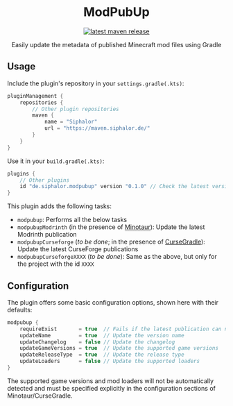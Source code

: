 <div align="center">

# ModPubUp

[![latest maven release](https://img.shields.io/maven-metadata/v?color=0f9fbc&metadataUrl=https%3A%2F%2Fmaven.siphalor.de%2Fde%2Fsiphalor%2Fmodpubup%2Fmaven-metadata.xml&style=flat-square)](https://maven.siphalor.de/de/siphalor/modpubup/)

Easily update the metadata of published Minecraft mod files using Gradle

</div>


## Usage

Include the plugin's repository in your `settings.gradle(.kts)`:

```groovy
pluginManagement {
	repositories {
		// Other plugin repositories
		maven {
			name = "Siphalor"
			url = "https://maven.siphalor.de/"
		}
	}
}
```

Use it in your `build.gradle(.kts)`:

```groovy
plugins {
	// Other plugins
	id "de.siphalor.modpubup" version "0.1.0" // Check the latest version at the top of the readme
}
```

This plugin adds the following tasks:

- `modpubup`: Performs all the below tasks
- `modpubupModrinth` (in the presence of [Minotaur](https://github.com/modrinth/minotaur)): Update the latest Modrinth publication
- `modpubupCurseforge` (*to be done*; in the presence of [CurseGradle](https://github.com/matthewprenger/CurseGradle)): Update the latest CurseForge publications
- `modpubupCurseforgeXXXX` (*to be done*): Same as the above, but only for the project with the id `XXXX`

## Configuration

The plugin offers some basic configuration options, shown here with their defaults:

```groovy
modpubup {
	requireExist       = true  // Fails if the latest publication can not be found
	updateName         = true  // Update the version name
	updateChangelog    = false // Update the changelog
	updateGameVersions = true  // Update the supported game versions
	updateReleaseType  = true  // Update the release type
	updateLoaders      = false // Update the supported loaders
}
```

The supported game versions and mod loaders will not be automatically detected and must be specified explicitly in the configuration sections of Minotaur/CurseGradle.
